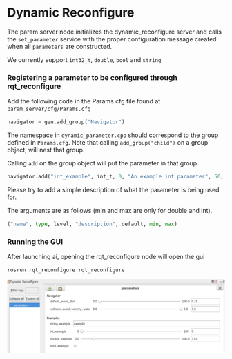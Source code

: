 # Dynamic Reconfigure

The param server node initializes the dynamic_reconfigure server and calls the `set_parameter` service with the proper configuration message created when all `parameters` are constructed.

We currently support `int32_t`, `double`, `bool` and `string`
### Registering a parameter to be configured through rqt_reconfigure
Add the following code in the Params.cfg file found at `param_server/cfg/Params.cfg`
~~~python
navigator = gen.add_group("Navigator")
~~~
The namespace in `dynamic_parameter.cpp` should correspond to the group defined in `Params.cfg`.
Note that calling `add_group("child")` on a group object, will nest that group.

Calling `add` on the group object will put the parameter in that group. 

~~~python
navigator.add("int_example", int_t, 0, "An example int parameter", 50,  0, 100)
~~~
Please try to add a simple description of what the parameter is being used for.

The arguments are as follows (min and max are only for double and int).
~~~python
("name", type, level, "description", default, min, max)
~~~

### Running the GUI 
After launching ai, opening the rqt_reconfigure node will open the gui
~~~
rosrun rqt_reconfigure rqt_reconfigure
~~~
![rqt_reconfigure](rsc/gui.png?raw=true "rqt_reconfigure")

